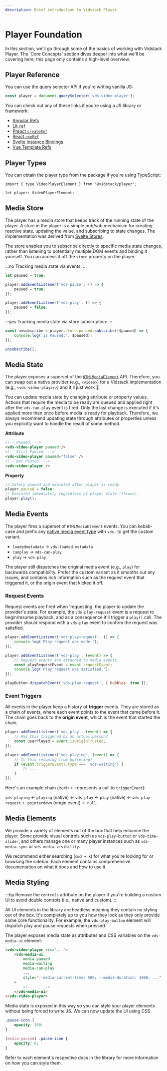 ```yaml
---
description: Brief introduction to Vidstack Player.
---
```


# Player Foundation

In this section, we'll go through some of the basics of working with Vidstack Player.
The 'Core Concepts' section dives deeper into what we'll be covering here; this page only
contains a high-level overview.

## Player Reference

You can use the query selector API if you're writing vanilla JS:

```js
const player = document.querySelector('vds-video-player');
```

You can check out any of these links if you're using a JS library or framework:

- [Angular Refs](https://ultimatecourses.com/blog/element-refs-in-angular-templates)
- [Lit `ref`](https://lit.dev/docs/templates/directives/#ref)
- [Preact `createRef`](https://preactjs.com/guide/v10/refs/)
- [React `useRef`](https://reactjs.org/docs/hooks-reference.html#useref)
- [Svelte Instance Bindings](https://svelte.dev/tutorial/component-this)
- [Vue Template Refs](https://vuejs.org/guide/essentials/template-refs.html)

## Player Types

You can obtain the player type from the package if you're using TypeScript:

```ts:copy
import { type VideoPlayerElement } from '@vidstack/player';

let player: VideoPlayerElement;
```

## Media Store

The player has a media store that keeps track of the running state of the player. A store in
the player is a simple pub/sub mechanism for creating reactive state, updating the value,
and subscribing to state changes. The implementation was derived
from [Svelte Stores](https://svelte.dev/docs#run-time-svelte-store).

The store enables you to subscribe directly to specific media state changes, rather than
listening to potentially multiple DOM events and binding it yourself. You can access it off
the `store` property on the player.

:::no
Tracking media state via events:
:::

```js
let paused = true;

player.addEventListener('vds-pause', () => {
	paused = true;
});

player.addEventListener('vds-play', () => {
	paused = false;
});
```

:::yes
Tracking media state via store subscription:
:::

```js
const unsubscribe = player.store.paused.subscribe(($paused) => {
	console.log('Is Paused:', $paused);
});

unsubscribe();
```

## Media State

The player exposes a superset of the [`HTMLMediaElement`](https://developer.mozilla.org/en-US/docs/Web/API/HTMLMediaElement)
API. Therefore, you can swap out a native provider (e.g., `<video>`) for a Vidstack implementation
(e.g., `<vds-video-player>`) and it'll just work :tada:

You can update media state by changing attribute or property values. Actions that require the
media to be ready are queued and applied right after the `vds-can-play` event is fired. Only the
last change is executed if it's applied more than once before media is ready for playback.
Therefore, we always recommend updating state through attributes or properties unless you
explicitly want to handle the result of some method.

**Attribute**

```html
<!-- Paused. -->
<vds-video-player paused />
<!-- Still Paused. -->
<vds-video-player paused="false" />
<!-- Not Paused. -->
<vds-video-player />
```

**Property**

```js
// Safely queued and executed after player is ready.
player.paused = false;
// Executed immediately regardless of player state (throws).
player.play();
```

## Media Events

The player fires a superset of `HTMLMediaElement` events. You can kebab-case and prefix any
[native media event type](https://developer.mozilla.org/en-US/docs/Web/API/HTMLMediaElement#events)
with `vds-` to get the custom variant.

- `loadedmetadata` -> `vds-loaded-metadata`
- `canplay` -> `vds-can-play`
- `play` -> `vds-play`

The player still dispatches the original media event (e.g., `play`) for backwards compatibility. Prefer
the custom variant as it smooths out any issues, and contains rich information such as the
request event that triggered it, or the origin event that kicked it off.

### Request Events

Request events are fired when 'requesting' the player to update the provider's state. For example,
the `vds-play-request` event is a request to begin/resume playback, and as a consequence it'll
trigger a `play()` call. The provider should respond with a `vds-play` event to confirm the
request was satisfied.

```js
player.addEventListener('vds-play–request', () => {
	console.log('Play request was made.');
});

player.addEventListener('vds-play', (event) => {
	// Request events are attached to media events.
	const playRequestEvent = event.requestEvent;
	console.log('Play request was satisfied.');
});

playButton.dispatchEvent('vds-play-request', { bubbles: true });
```

### Event Triggers

All events in the player keep a history of **trigger** events. They are stored as a
chain of events, where each event points to the event that came before it. The chain goes back
to the **origin event**, which is the event that started the chain.

```js
player.addEventListener('vds-play', (event) => {
	// Was this triggered by an actual person?
	const userPlayed = event.isOriginTrusted;
});

player.addEventListener('vds-playing', (event) => {
	// Is this resuming from buffering?
	if (event.triggerEvent?.type === 'vds-waiting') {
		// ...
	}
});
```

Here's an example chain (each <- represents a call to `triggerEvent`):

`vds-playing` <- `playing` (native) <- `vds-play` <- `play` (native) <- `vds-play-request`
<- `pointerdown` (origin event) <- `null`.

## Media Elements

We provide a variety of elements out of the box that help enhance the player. Some provide visual
controls such as `vds-play-button` or `vds-time-slider`, and others manage one or many player
instances such as `vds-media-sync` or `vds-media-visibility`.

We recommend either searching (`cmd + k`) for what you're looking for or browsing the sidebar. Each
element contains comprehensive documentation on what it does and how to use it.

## Media Styling

:::tip
Remove the `controls` attribute on the player if you're building a custom UI to avoid
double controls (i.e., native and custom).
:::

All UI elements in the library are headless meaning they contain no styling out of the box. It's
completely up to you how they look as they only provide some core functionality. For example, the
`vds-play-button` element will dispatch play and pause requests when pressed.

The player exposes media state as attributes and CSS variables on the `vds-media-ui` element:

```html
<vds-video-player src="...">
	<vds-media-ui
		media-paused
		media-waiting
		media-can-play
		...
		style="--media-current-time: 500; --media-duration: 1000; ..."
	>
		<!-- ... -->
	</vds-media-ui>
</vds-video-player>
```

Media state is exposed in this way so you can style your player elements without being forced
to write JS. We can now update the UI using CSS:

```css
.pause-icon {
	opacity: 100;
}

[media-paused] .pause-icon {
	opacity: 0;
}
```

Refer to each element's respective docs in the library for more information on how you can style them.
